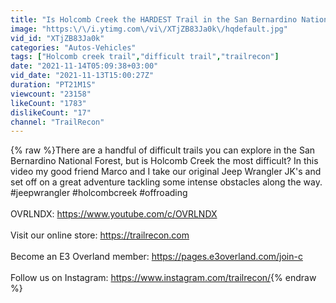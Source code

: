 ```yaml
---
title: "Is Holcomb Creek the HARDEST Trail in the San Bernardino National Forest?"
image: "https:\/\/i.ytimg.com\/vi\/XTjZB83Ja0k\/hqdefault.jpg"
vid_id: "XTjZB83Ja0k"
categories: "Autos-Vehicles"
tags: ["Holcomb creek trail","difficult trail","trailrecon"]
date: "2021-11-14T05:09:38+03:00"
vid_date: "2021-11-13T15:00:27Z"
duration: "PT21M1S"
viewcount: "23158"
likeCount: "1783"
dislikeCount: "17"
channel: "TrailRecon"
---
```

{% raw %}There are a handful of difficult trails you can explore in the San Bernardino National Forest, but is Holcomb Creek the most difficult? In this video my good friend Marco and I take our original Jeep Wrangler JK's and set off on a great adventure tackling some intense obstacles along the way. #jeepwrangler #holcombcreek #offroading<br /><br />OVRLNDX: <a rel="nofollow" target="blank" href="https://www.youtube.com/c/OVRLNDX">https://www.youtube.com/c/OVRLNDX</a><br /><br />Visit our online store: <a rel="nofollow" target="blank" href="https://trailrecon.com">https://trailrecon.com</a><br /> <br />Become an E3 Overland member: <a rel="nofollow" target="blank" href="https://pages.e3overland.com/join-c">https://pages.e3overland.com/join-c</a> <br /><br />Follow us on Instagram: <a rel="nofollow" target="blank" href="https://www.instagram.com/trailrecon/">https://www.instagram.com/trailrecon/</a>{% endraw %}
